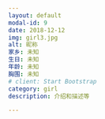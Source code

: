 ```yaml
---
layout: default
modal-id: 9
date: 2018-12-12
img: girl3.jpg
alt: 昵称
家乡: 未知
生日: 未知
年龄: 未知
胸围: 未知
# client: Start Bootstrap
category: girl
description: 介绍和描述等

---
```

